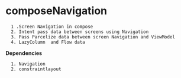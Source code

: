 # **composeNavigation**

      1 .Screen Navigation in compose 
      2. Intent pass data between screens using Navigation 
      3. Pass Parcelize data between screen Navigation and ViewModel 
      4. LazyColumn  and Flow data


**Dependencies**

      1. Navigation
      2. constraintlayout
